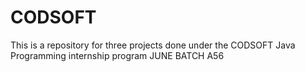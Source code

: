 # CODSOFT
This is a repository for three projects done under the CODSOFT Java Programming internship program JUNE BATCH A56 
